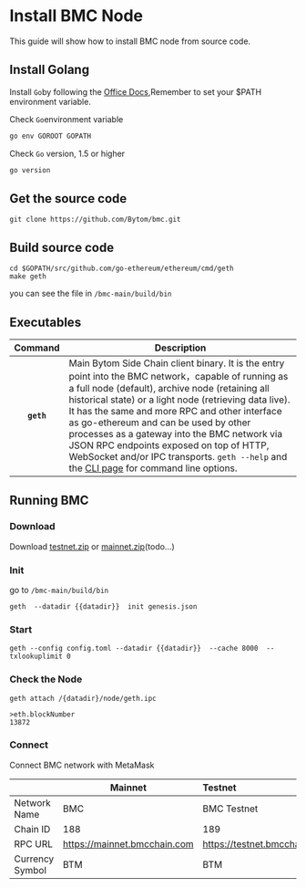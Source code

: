 # Install BMC Node

This guide will show how to install BMC node from source code.

## Install Golang

Install `Go`by following the [Office Docs](https://go.dev/doc/install),Remember to set your $PATH environment variable.

Check `Go`environment variable

```bash
go env GOROOT GOPATH
```

Check  `Go` version, 1.5 or higher

```bash
go version
```

## Get the source code

```shell
git clone https://github.com/Bytom/bmc.git
```

## Build source code

```shell
cd $GOPATH/src/github.com/go-ethereum/ethereum/cmd/geth 
make geth 
```

you can see the file in `/bmc-main/build/bin`

## Executables

|  Command   | Description                                                  |
| :--------: | ------------------------------------------------------------ |
| **`geth`** | Main Bytom Side Chain client binary. It is the entry point into the BMC network，capable of running as a full node (default), archive node (retaining all historical state) or a light node (retrieving data live). It has the same and more RPC and other interface as go-ethereum and can be used by other processes as a gateway into the BMC network via JSON RPC endpoints exposed on top of HTTP, WebSocket and/or IPC transports. `geth --help` and the [CLI page](https://geth.ethereum.org/docs/interface/command-line-options) for command line options. |

## Running BMC  

### Download  

Download [testnet.zip](https://github.com/Bytom/bmc/releases/download/v.1.0.0/testnet.zip) or [mainnet.zip]()(todo...)

### Init

go to ```/bmc-main/build/bin``` 

```shell
geth  --datadir {{datadir}}  init genesis.json
```

### Start

```shell
geth --config config.toml --datadir {{datadir}}  --cache 8000  --txlookuplimit 0
```

### Check the Node

```shell
geth attach /{datadir}/node/geth.ipc

>eth.blockNumber
13872
```

### Connect
Connect BMC network with MetaMask

|                 | Mainnet                      | Testnet                      |
|:----------------|------------------------------|:-----------------------------|
| Network Name    | BMC                          | BMC Testnet                  |
| Chain ID        | 188                          | 189                          |
| RPC URL         | https://mainnet.bmcchain.com | https://testnet.bmcchain.com |
| Currency Symbol | BTM                          | BTM                          |
